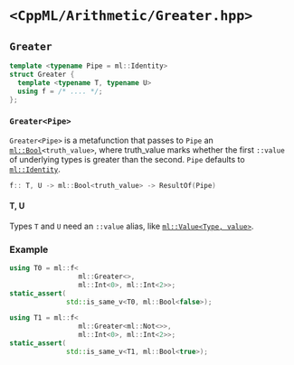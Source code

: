# `<CppML/Arithmetic/Greater.hpp>`

## `Greater`

```c++
template <typename Pipe = ml::Identity>
struct Greater {
  template <typename T, typename U>
  using f = /* .... */;
};
```
### `Greater<Pipe>`

`Greater<Pipe>` is a metafunction that passes to `Pipe` an [`ml::Bool`](../Vocabulary/Value.md)`<truth_value>`, where truth_value marks whether the first `::value` of underlying types is greater than the second. `Pipe` defaults to [`ml::Identity`](../Functional/Identity.md).

```c++
f:: T, U -> ml::Bool<truth_value> -> ResultOf(Pipe)
```

#### T, U

Types `T` and `U` need an `::value` alias, like [`ml::Value<Type, value>`](../Vocabulary/Value.md).

### Example

```c++
using T0 = ml::f<
                 ml::Greater<>,
                 ml::Int<0>, ml::Int<2>>;
static_assert(
              std::is_same_v<T0, ml::Bool<false>);

using T1 = ml::f<
                 ml::Greater<ml::Not<>>,
                 ml::Int<0>, ml::Int<2>>;
static_assert(
              std::is_same_v<T1, ml::Bool<true>);
```
